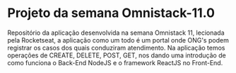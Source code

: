 # Projeto da semana Omnistack-11.0
Repositório da aplicação desenvolvida na semana Omnistack 11, lecionada pela Rocketseat, a aplicação como um todo é um portal onde ONG's
podem registrar os casos dos quais conduziram atendimento. Na aplicação temos operações de CREATE, DELETE, POST, GET, nos dando uma 
introdução de como funciona o Back-End NodeJS e o framework ReactJS no Front-End.
